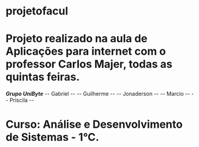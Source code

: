 # projetofacul

# Projeto realizado na aula de Aplicações para internet com o professor Carlos Majer, todas as quintas feiras.

***Grupo UniByte***
--    Gabriel   --
--   Guilherme  --
--  Jonaderson  --
--    Marcio    --
--   Priscila   --

# Curso: Análise e Desenvolvimento de Sistemas - 1°C.

